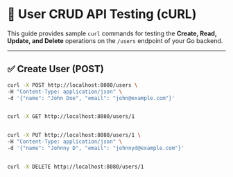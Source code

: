 # 🧪 User CRUD API Testing (cURL)

This guide provides sample `curl` commands for testing the **Create, Read, Update, and Delete** operations on the `/users` endpoint of your Go backend.

---

## ✅ Create User (POST)

```bash
curl -X POST http://localhost:8080/users \
-H "Content-Type: application/json" \
-d '{"name": "John Doe", "email": "john@example.com"}'


curl -X GET http://localhost:8080/users/1


curl -X PUT http://localhost:8080/users/1 \
-H "Content-Type: application/json" \
-d '{"name": "Johnny D", "email": "johnnyd@example.com"}'


curl -X DELETE http://localhost:8080/users/1
